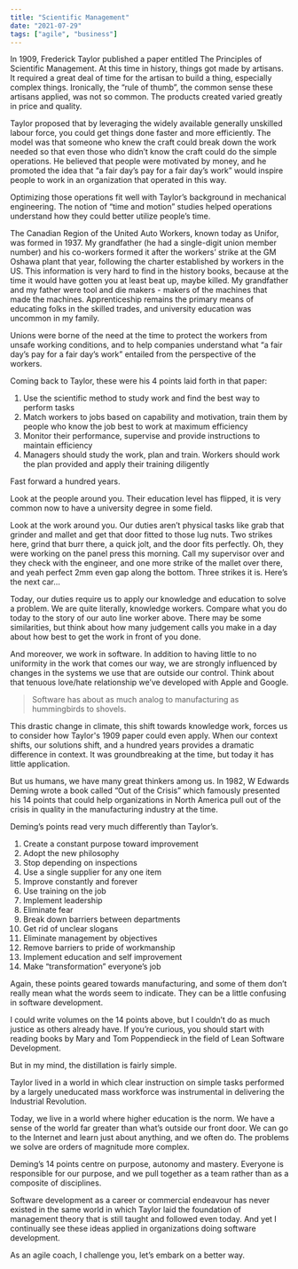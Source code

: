 ```yaml
---
title: "Scientific Management"
date: "2021-07-29"
tags: ["agile", "business"]
---
```


In 1909, Frederick Taylor published a paper entitled The Principles of Scientific Management. At this time in history, things got made by artisans. It required a great deal of time for the artisan to build a thing, especially complex things. Ironically, the “rule of thumb”, the common sense these artisans applied, was not so common. The products created varied greatly in price and quality.

Taylor proposed that by leveraging the widely available generally unskilled labour force, you could get things done faster and more efficiently. The model was that someone who knew the craft could break down the work needed so that even those who didn’t know the craft could do the simple operations. He believed that people were motivated by money, and he promoted the idea that “a fair day’s pay for a fair day’s work” would inspire people to work in an organization that operated in this way.

Optimizing those operations fit well with Taylor’s background in mechanical engineering. The notion of “time and motion” studies helped operations understand how they could better utilize people’s time.

The Canadian Region of the United Auto Workers, known today as Unifor, was formed in 1937. My grandfather (he had a single-digit union member number) and his co-workers formed it after the workers’ strike at the GM Oshawa plant that year, following the charter established by workers in the US. This information is very hard to find in the history books, because at the time it would have gotten you at least beat up, maybe killed. My grandfather and my father were tool and die makers - makers of the machines that made the machines. Apprenticeship remains the primary means of educating folks in the skilled trades, and university education was uncommon in my family.

Unions were borne of the need at the time to protect the workers from unsafe working conditions, and to help companies understand what “a fair day’s pay for a fair day’s work” entailed from the perspective of the workers.

Coming back to Taylor, these were his 4 points laid forth in that paper:

1. Use the scientific method to study work and find the best way to perform tasks
2. Match workers to jobs based on capability and motivation, train them by people who know the job best to work at maximum efficiency
3. Monitor their performance, supervise and provide instructions to maintain efficiency
4. Managers should study the work, plan and train. Workers should work the plan provided and apply their training diligently

Fast forward a hundred years.

Look at the people around you. Their education level has flipped, it is very common now to have a university degree in some field.

Look at the work around you. Our duties aren’t physical tasks like grab that grinder and mallet and get that door fitted to those lug nuts. Two strikes here, grind that burr there, a quick jolt, and the door fits perfectly. Oh, they were working on the panel press this morning. Call my supervisor over and they check with the engineer, and one more strike of the mallet over there, and yeah perfect 2mm even gap along the bottom. Three strikes it is. Here’s the next car…

Today, our duties require us to apply our knowledge and education to solve a problem. We are quite literally, knowledge workers. Compare what you do today to the story of our auto line worker above. There may be some similarities, but think about how many judgement calls you make in a day about how best to get the work in front of you done.

And moreover, we work in software. In addition to having little to no uniformity in the work that comes our way, we are strongly influenced by changes in the systems we use that are outside our control. Think about that tenuous love/hate relationship we’ve developed with Apple and Google.

> Software has about as much analog to manufacturing as hummingbirds to shovels. 

This drastic change in climate, this shift towards knowledge work, forces us to consider how Taylor's 1909 paper could even apply. When our context shifts, our solutions shift, and a hundred years provides a dramatic difference in context. It was groundbreaking at the time, but today it has little application.

But us humans, we have many great thinkers among us. In 1982, W Edwards Deming wrote a book called “Out of the Crisis” which famously presented his 14 points that could help organizations in North America pull out of the crisis in quality in the manufacturing industry at the time.

Deming’s points read very much differently than Taylor’s.

1. Create a constant purpose toward improvement
2. Adopt the new philosophy
3. Stop depending on inspections
4. Use a single supplier for any one item
5. Improve constantly and forever
6. Use training on the job
7. Implement leadership
8. Eliminate fear
9. Break down barriers between departments
10. Get rid of unclear slogans
11. Eliminate management by objectives
12. Remove barriers to pride of workmanship
13. Implement education and self improvement
14. Make “transformation” everyone’s job

Again, these points geared towards manufacturing, and some of them don’t really mean what the words seem to indicate. They can be a little confusing in software development.

I could write volumes on the 14 points above, but I couldn’t do as much justice as others already have. If you’re curious, you should start with reading books by Mary and Tom Poppendieck in the field of Lean Software Development.

But in my mind, the distillation is fairly simple.

Taylor lived in a world in which clear instruction on simple tasks performed by a largely uneducated mass workforce was instrumental in delivering the Industrial Revolution.

Today, we live in a world where higher education is the norm. We have a sense of the world far greater than what’s outside our front door. We can go to the Internet and learn just about anything, and we often do. The problems we solve are orders of magnitude more complex.

Deming’s 14 points centre on purpose, autonomy and mastery. Everyone is responsible for our purpose, and we pull together as a team rather than as a composite of disciplines.

Software development as a career or commercial endeavour has never existed in the same world in which Taylor laid the foundation of management theory that is still taught and followed even today. And yet I continually see these ideas applied in organizations doing software development.

As an agile coach, I challenge you, let’s embark on a better way.